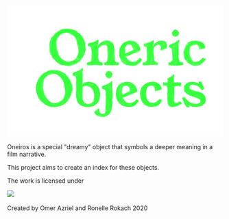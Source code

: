<a href="http://oneiric-objects.herokuapp.com">![OneiricObjs](./frontend/.vuepress/public/logo.png?sanitize=true "OneiricObjects")</a>

Oneiros is a special "dreamy" object that symbols a deeper meaning in a film narrative.

This project aims to create an index for these objects.

The work is licensed under

<a target="_blank" href="https://creativecommons.org/licenses/by-nd-nc/1.0/"><img src="https://creativecommons.org/images/public/somerights.gif"></a>

Created by Omer Azriel and Ronelle Rokach 2020 <a target="_blank" href="https://creativecommons.org/licenses/by-nd-nc/1.0/"><img src="https://mirrors.creativecommons.org/presskit/icons/cc.large.png" width="13" height="13"></a>
